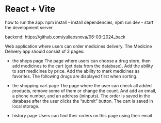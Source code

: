 # React + Vite
how to run the app:
npm install - install dependencies,
npm run dev - start the development server

backend: https://github.com/yuliaosnova/06-03-2024_back

Web application where users can order medicines delivery.
The Medicine Delivery app should consist of 3 pages:
- the shops page 
	The page where users can choose a drug store, then add medicines to the cart (get data from the database).
	Add the ability to sort medicines by price.
	Add the ability to mark medicines as favorites. The following drugs are displayed first when sorting.

- the shopping cart page
 	The page where the user can check all added products, remove some of them or change the count. And add an email, a phone number, and an address (ininputs).
	The order is saved in the database after the user clicks the “submit” button.
	The cart is saved in local storage.

- history page
	Users can find their orders on this page using their email
